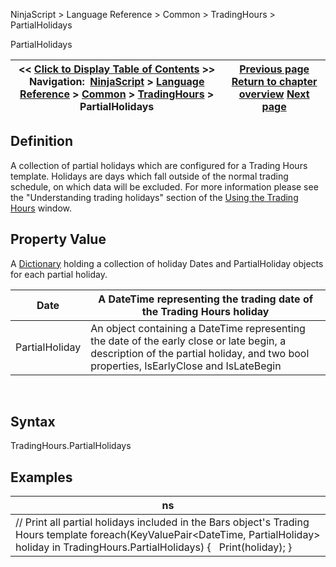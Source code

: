 ﻿
NinjaScript \> Language Reference \> Common \> TradingHours \> PartialHolidays

PartialHolidays

| \<\< [Click to Display Table of Contents](partialholidays.md) \>\> **Navigation:**     [NinjaScript](ninjascript.md) \> [Language Reference](language_reference_wip.md) \> [Common](common.md) \> [TradingHours](tradinghours.md) \> PartialHolidays | [Previous page](tradinghours_name.md) [Return to chapter overview](tradinghours.md) [Next page](tradinghours_sessions.md) |
| --- | --- |
## Definition
A collection of partial holidays which are configured for a Trading Hours template. Holidays are days which fall outside of the normal trading schedule, on which data will be excluded. For more information please see the "Understanding trading holidays" section of the [Using the Trading Hours](using_the_trading_hours_window.md) window.
 
## Property Value
A [Dictionary](https://msdn.microsoft.com/en-us/library/xfhwa508(v=vs.110).aspx) holding a collection of holiday Dates and PartialHoliday objects for each partial holiday.
 

| Date | A DateTime representing the trading date of the Trading Hours holiday |
| --- | --- |
| PartialHoliday | An object containing a DateTime representing the date of the early close or late begin, a description of the partial holiday, and two bool properties, IsEarlyClose and IsLateBegin |
 
## Syntax
TradingHours.PartialHolidays

## Examples

| ns |
| --- |
| // Print all partial holidays included in the Bars object's Trading Hours template foreach(KeyValuePair\<DateTime, PartialHoliday\> holiday in TradingHours.PartialHolidays) {    Print(holiday); } |
